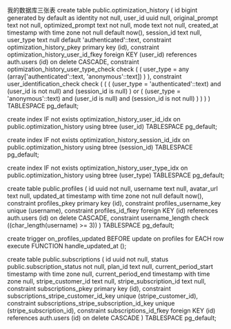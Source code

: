 我的数据库三张表
create table public.optimization_history (
  id bigint generated by default as identity not null,
  user_id uuid null,
  original_prompt text not null,
  optimized_prompt text not null,
  mode text not null,
  created_at timestamp with time zone not null default now(),
  session_id text null,
  user_type text null default 'authenticated'::text,
  constraint optimization_history_pkey primary key (id),
  constraint optimization_history_user_id_fkey foreign KEY (user_id) references auth.users (id) on delete CASCADE,
  constraint optimization_history_user_type_check check (
    (
      user_type = any (array['authenticated'::text, 'anonymous'::text])
    )
  ),
  constraint user_identification_check check (
    (
      (
        (user_type = 'authenticated'::text)
        and (user_id is not null)
        and (session_id is null)
      )
      or (
        (user_type = 'anonymous'::text)
        and (user_id is null)
        and (session_id is not null)
      )
    )
  )
) TABLESPACE pg_default;

create index IF not exists optimization_history_user_id_idx on public.optimization_history using btree (user_id) TABLESPACE pg_default;

create index IF not exists optimization_history_session_id_idx on public.optimization_history using btree (session_id) TABLESPACE pg_default;

create index IF not exists optimization_history_user_type_idx on public.optimization_history using btree (user_type) TABLESPACE pg_default;

create table public.profiles (
  id uuid not null,
  username text null,
  avatar_url text null,
  updated_at timestamp with time zone not null default now(),
  constraint profiles_pkey primary key (id),
  constraint profiles_username_key unique (username),
  constraint profiles_id_fkey foreign KEY (id) references auth.users (id) on delete CASCADE,
  constraint username_length check ((char_length(username) >= 3))
) TABLESPACE pg_default;

create trigger on_profiles_updated BEFORE
update on profiles for EACH row
execute FUNCTION handle_updated_at ();

create table public.subscriptions (
  id uuid not null,
  status public.subscription_status not null,
  plan_id text null,
  current_period_start timestamp with time zone null,
  current_period_end timestamp with time zone null,
  stripe_customer_id text null,
  stripe_subscription_id text null,
  constraint subscriptions_pkey primary key (id),
  constraint subscriptions_stripe_customer_id_key unique (stripe_customer_id),
  constraint subscriptions_stripe_subscription_id_key unique (stripe_subscription_id),
  constraint subscriptions_id_fkey foreign KEY (id) references auth.users (id) on delete CASCADE
) TABLESPACE pg_default;